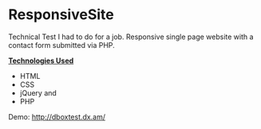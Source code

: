 # ResponsiveSite
Technical Test I had to do for a job. 
Responsive single page website with a contact form submitted via PHP.

<b><u>Technologies Used</u></b>
<ul>
<li>HTML</li>
<li>CSS </li>
<li>jQuery and </li>
<li>PHP </li>
</UL>


Demo: http://dboxtest.dx.am/
